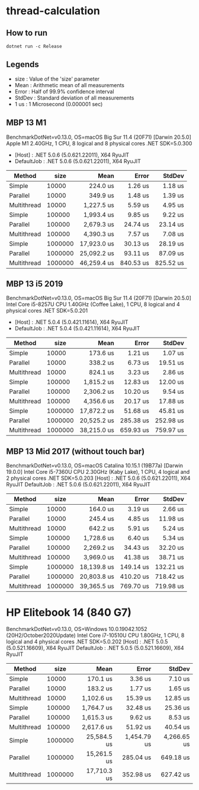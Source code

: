 # thread-calculation

## How to run

`dotnet run -c Release`

## Legends

- size   : Value of the 'size' parameter
- Mean   : Arithmetic mean of all measurements
- Error  : Half of 99.9% confidence interval
- StdDev : Standard deviation of all measurements
- 1 us   : 1 Microsecond (0.000001 sec)

## MBP 13 M1

BenchmarkDotNet=v0.13.0, OS=macOS Big Sur 11.4 (20F71) [Darwin 20.5.0]
Apple M1 2.40GHz, 1 CPU, 8 logical and 8 physical cores
.NET SDK=5.0.300

- [Host]     : .NET 5.0.6 (5.0.621.22011), X64 RyuJIT
- DefaultJob : .NET 5.0.6 (5.0.621.22011), X64 RyuJIT

|      Method |    size |        Mean |     Error |    StdDev |
|------------ |-------- |------------:|----------:|----------:|
|      Simple |   10000 |    224.0 us |   1.26 us |   1.18 us |
|    Parallel |   10000 |    349.9 us |   1.48 us |   1.39 us |
| Multithread |   10000 |  1,227.5 us |   5.59 us |   4.95 us |
|      Simple |  100000 |  1,993.4 us |   9.85 us |   9.22 us |
|    Parallel |  100000 |  2,679.3 us |  24.74 us |  23.14 us |
| Multithread |  100000 |  4,390.3 us |   7.57 us |   7.08 us |
|      Simple | 1000000 | 17,923.0 us |  30.13 us |  28.19 us |
|    Parallel | 1000000 | 25,092.2 us |  93.11 us |  87.09 us |
| Multithread | 1000000 | 46,259.4 us | 840.53 us | 825.52 us |

## MBP 13 i5 2019

BenchmarkDotNet=v0.13.0, OS=macOS Big Sur 11.4 (20F71) [Darwin 20.5.0]
Intel Core i5-8257U CPU 1.40GHz (Coffee Lake), 1 CPU, 8 logical and 4 physical cores
.NET SDK=5.0.201

- [Host]     : .NET 5.0.4 (5.0.421.11614), X64 RyuJIT
- DefaultJob : .NET 5.0.4 (5.0.421.11614), X64 RyuJIT

|      Method |    size |        Mean |     Error |    StdDev |
|------------ |-------- |------------:|----------:|----------:|
|      Simple |   10000 |    173.6 us |   1.21 us |   1.07 us |
|    Parallel |   10000 |    338.2 us |   6.73 us |  19.51 us |
| Multithread |   10000 |    824.1 us |   3.23 us |   2.86 us |
|      Simple |  100000 |  1,815.2 us |  12.83 us |  12.00 us |
|    Parallel |  100000 |  2,306.2 us |  10.20 us |   9.54 us |
| Multithread |  100000 |  4,356.6 us |  20.17 us |  17.88 us |
|      Simple | 1000000 | 17,872.2 us |  51.68 us |  45.81 us |
|    Parallel | 1000000 | 20,525.2 us | 285.38 us | 252.98 us |
| Multithread | 1000000 | 38,215.0 us | 659.93 us | 759.97 us |

## MBP 13 Mid 2017 (without touch bar)

BenchmarkDotNet=v0.13.0, OS=macOS Catalina 10.15.1 (19B77a) [Darwin 19.0.0]
Intel Core i5-7360U CPU 2.30GHz (Kaby Lake), 1 CPU, 4 logical and 2 physical cores
.NET SDK=5.0.203
  [Host]     : .NET 5.0.6 (5.0.621.22011), X64 RyuJIT
  DefaultJob : .NET 5.0.6 (5.0.621.22011), X64 RyuJIT


|      Method |    size |        Mean |     Error |    StdDev |
|------------ |-------- |------------:|----------:|----------:|
|      Simple |   10000 |    164.0 us |   3.19 us |   2.66 us |
|    Parallel |   10000 |    245.4 us |   4.85 us |  11.98 us |
| Multithread |   10000 |    642.2 us |   5.91 us |   5.24 us |
|      Simple |  100000 |  1,728.6 us |   6.40 us |   5.34 us |
|    Parallel |  100000 |  2,269.2 us |  34.43 us |  32.20 us |
| Multithread |  100000 |  3,969.0 us |  41.38 us |  38.71 us |
|      Simple | 1000000 | 18,139.8 us | 149.14 us | 132.21 us |
|    Parallel | 1000000 | 20,803.8 us | 410.20 us | 718.42 us |
| Multithread | 1000000 | 39,365.5 us | 769.70 us | 719.98 us |

# HP Elitebook 14 (840 G7)

BenchmarkDotNet=v0.13.0, OS=Windows 10.0.19042.1052 (20H2/October2020Update)
Intel Core i7-10510U CPU 1.80GHz, 1 CPU, 8 logical and 4 physical cores
.NET SDK=5.0.202
  [Host]     : .NET 5.0.5 (5.0.521.16609), X64 RyuJIT
  DefaultJob : .NET 5.0.5 (5.0.521.16609), X64 RyuJIT


|      Method |    size |        Mean |       Error |      StdDev |
|------------ |-------- |------------:|------------:|------------:|
|      Simple |   10000 |    170.1 us |     3.36 us |     7.10 us |
|    Parallel |   10000 |    183.2 us |     1.77 us |     1.65 us |
| Multithread |   10000 |  1,102.6 us |    15.39 us |    12.85 us |
|      Simple |  100000 |  1,764.7 us |    32.48 us |    25.36 us |
|    Parallel |  100000 |  1,615.3 us |     9.62 us |     8.53 us |
| Multithread |  100000 |  2,617.6 us |    51.92 us |    40.54 us |
|      Simple | 1000000 | 25,584.5 us | 1,454.79 us | 4,266.65 us |
|    Parallel | 1000000 | 15,261.5 us |   285.04 us |   649.18 us |
| Multithread | 1000000 | 17,710.3 us |   352.98 us |   627.42 us |
